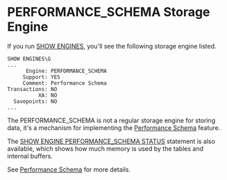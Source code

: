
# PERFORMANCE_SCHEMA Storage Engine

If you run [SHOW ENGINES](../sql-statements-and-structure/sql-statements/administrative-sql-statements/show/show-engines.md), you'll see the following storage engine listed.


```
SHOW ENGINES\G
...
      Engine: PERFORMANCE_SCHEMA
     Support: YES
     Comment: Performance Schema
Transactions: NO
          XA: NO
  Savepoints: NO
...
```

The PERFORMANCE_SCHEMA is not a regular storage engine for storing data, it's a mechanism for implementing the [Performance Schema](../sql-statements-and-structure/sql-statements/administrative-sql-statements/system-tables/performance-schema/performance-schema-tables/performance-schema-table_handles-table.md) feature.


The [SHOW ENGINE PERFORMANCE_SCHEMA STATUS](../sql-statements-and-structure/sql-statements/administrative-sql-statements/show/show-engine-innodb-status.md#show-engine-performance_schema-status) statement is also available, which shows how much memory is used by the tables and internal buffers.


See [Performance Schema](../sql-statements-and-structure/sql-statements/administrative-sql-statements/system-tables/performance-schema/performance-schema-tables/performance-schema-table_handles-table.md) for more details.

